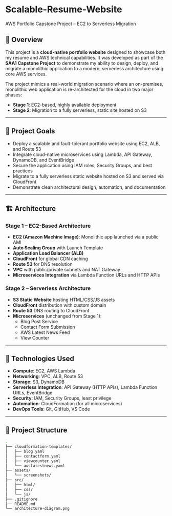 # Scalable-Resume-Website
AWS Portfolio Capstone Project – EC2 to Serverless Migration

## 🧭 Overview

This project is a **cloud-native portfolio website** designed to showcase both my resume and AWS technical capabilities. It was developed as part of the **SAA1 Capstone Project** to demonstrate my ability to design, deploy, and migrate a monolithic application to a modern, serverless architecture using core AWS services.

The project mimics a real-world migration scenario where an on-premises, monolithic web application is re-architected for the cloud in two major phases:

- **Stage 1**: EC2-based, highly available deployment  
- **Stage 2**: Migration to a fully serverless, static site hosted on S3

---

## 🚀 Project Goals

- Deploy a scalable and fault-tolerant portfolio website using EC2, ALB, and Route 53
- Integrate cloud-native microservices using Lambda, API Gateway, DynamoDB, and EventBridge
- Secure the application using IAM roles, Security Groups, and best practices
- Migrate to a fully serverless static website hosted on S3 and served via CloudFront
- Demonstrate clean architectural design, automation, and documentation

---

## 🏗️ Architecture

### Stage 1 – EC2-Based Architecture

- **EC2 (Amazon Machine Image)**: Monolithic app launched via a public AMI
- **Auto Scaling Group** with Launch Template
- **Application Load Balancer (ALB)**
- **CloudFront** for global CDN caching
- **Route 53** for DNS resolution
- **VPC** with public/private subnets and NAT Gateway
- **Microservices Integration** via Lambda Function URLs and HTTP APIs

### Stage 2 – Serverless Architecture

- **S3 Static Website** hosting HTML/CSS/JS assets
- **CloudFront** distribution with custom domain
- **Route 53** DNS routing to CloudFront
- **Microservices** (unchanged from Stage 1):
  - Blog Post Service
  - Contact Form Submission
  - AWS Latest News Feed
  - View Counter

---

## 🧩 Technologies Used

- **Compute**: EC2, AWS Lambda
- **Networking**: VPC, ALB, Route 53
- **Storage**: S3, DynamoDB
- **Serverless Integration**: API Gateway (HTTP APIs), Lambda Function URLs, EventBridge
- **Security**: IAM, Security Groups, least privilege
- **Automation**: CloudFormation (for all microservices)
- **DevOps Tools**: Git, GitHub, VS Code

---

## 📂 Project Structure

```bash
.
├── cloudformation-templates/
│   ├── blog.yaml
│   ├── contactform.yaml
│   ├── viewcounter.yaml
│   └── awslatestnews.yaml
├── assets/
│   └── screenshots/
├── src/
│   ├── html/
│   ├── css/
│   └── js/
├── .gitignore
├── README.md
└── architecture-diagram.png

